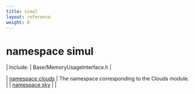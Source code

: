 ```yaml
---
title: simul
layout: reference
weight: 0
---
```

namespace simul
===

| Include: | Base/MemoryUsageInterface.h |



| [namespace clouds](simul/clouds) | The namespace corresponding to the Clouds module.<br> |
| [namespace sky](simul/sky) |  |

